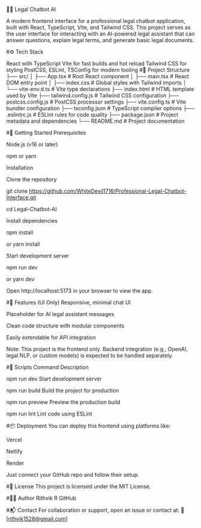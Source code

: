 🧑‍⚖️ Legal Chatbot AI

A modern frontend interface for a professional legal chatbot application, built with React, TypeScript, Vite, and Tailwind CSS. This project serves as the user interface for interacting with an AI-powered legal assistant that can answer questions, explain legal terms, and generate basic legal documents.

#⚙️ Tech Stack

React with TypeScript
Vite for fast builds and hot reload
Tailwind CSS for styling
PostCSS, ESLint, TSConfig for modern tooling
#📁 Project Structure
├── src/ │
├── App.tsx # Root React component │ 
├── main.tsx # React DOM entry point │ 
├── index.css # Global styles with Tailwind imports │ 
    └── vite-env.d.ts # Vite type declarations
├── index.html # HTML template used by Vite 
├── tailwind.config.js # Tailwind CSS configuration 
├── postcss.config.js # PostCSS processor settings 
├── vite.config.ts # Vite bundler configuration 
├── tsconfig.json # TypeScript compiler options 
├── .eslintrc.js # ESLint rules for code quality 
├── package.json # Project metadata and dependencies 
    └── README.md # Project documentation

#🚀 Getting Started
Prerequisites

Node.js (v16 or later)

npm or yarn

Installation

Clone the repository

git clone https://github.com/WhiteDevil1716/Professional-Legal-Chatbot-Interface.git

cd Legal-Chatbot-AI

Install dependencies

npm install

or
yarn install

Start development server

npm run dev

or
yarn dev

Open http://localhost:5173 in your browser to view the app.

#🧠 Features (UI Only) Responsive, minimal chat UI

Placeholder for AI legal assistant messages

Clean code structure with modular components

Easily extendable for API integration

Note: This project is the frontend only. Backend integration (e.g., OpenAI, legal NLP, or custom models) is expected to be handled separately.

#🔧 Scripts Command Description

npm run dev Start development server

npm run build Build the project for production

npm run preview Preview the production build

npm run lint Lint code using ESLint

#📦 Deployment You can deploy this frontend using platforms like:

Vercel

Netlify

Render

Just connect your GitHub repo and follow their setup.

#📄 License 
This project is licensed under the MIT License.

#🙋‍♂️ Author 
Rithvik R 
GitHub

#📬 Contact 
For collaboration or support, open an issue or contact at: 📧 [rithvik1528@gmail.com]
